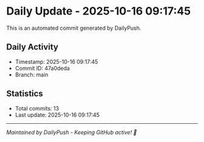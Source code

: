 # Daily Update - 2025-10-16 09:17:45

This is an automated commit generated by DailyPush.

## Daily Activity
- Timestamp: 2025-10-16 09:17:45
- Commit ID: 47a0deda
- Branch: main

## Statistics
- Total commits: 13
- Last update: 2025-10-16 09:17:45

---
*Maintained by DailyPush - Keeping GitHub active! 🚀*
